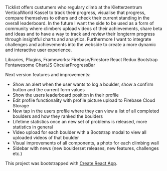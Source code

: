 Ticklist offers custumers who regulary climb at the Kletterzentrum VerticalWorld Kassel to track their progress, visualise that progress, compare themselves to others and check their current standing in the overall leaderboard.
In the future I want the side to be used as a form of community where climbers upload videos of their achievements, share beta and ideas and to have a way to track and review their longterm progress through insightful charts and analytics. Furthermore I want to integrate challenges and achievements into the webside to create a more dynamic and interactive user experience.

Libraries, Plugins, Frameworks:
Firebase/Firestore
React
Redux
Bootstrap
Fontawesome
ChartJS
CircularProgressBar

Next version features and improvements:

- Show an alert when the user wants to log a boulder, show a confirm button and the current form values 
- Show the users leaderboard position in their profile
- Edit  profile functionality with profile picture upload to Firebase Cloud Storage
- New tap in the users profile where they can view a list of all completed boulders and how they ranked the boulders
- Lifetime statistics once an new set of problems is released, more statistics in general
- Video upload for each boulder with a Bootstrap modal to view all uploaded videos of that boulder
- Visual improvements of all components, a photo for each climbing wall
- Sidebar with news (new boulderset releases, new features, challenges etc.)


This project was bootstrapped with [Create React App](https://github.com/facebookincubator/create-react-app).

